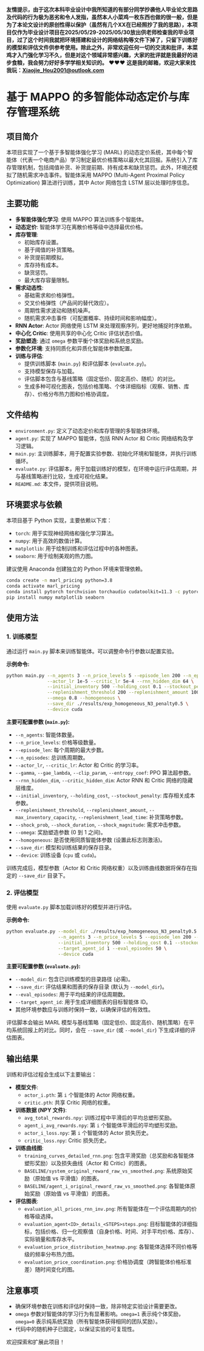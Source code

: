 **友情提示，由于这次本科毕业设计中我所知道的有部分同学抄袭他人毕业论文思路及代码的行为极为恶劣和令人发指，虽然本人小菜鸡一枚东西也做的很一般，但是为了本论文设计的原创性得以保护（虽然有几个XX在已经照抄了我的思路），本项目仅作为毕业设计项目在2025/05/29-2025/05/30放出供老师检查我的毕业项目，过了这个时间我就把环境搭建和设计的网络结构等文件下掉了，只留下训练好的模型和评估文件供参考使用。除此之外，非常欢迎任何一切的交流和批评，本菜鸡才入门强化学习不久，但是对这个领域非常感兴趣，大家的批评就是我最好的进步食粮，我会努力好好多学学相关知识的。** ❤️❤️❤️
**这是我的邮箱，欢迎大家来找我玩：Xiaojie_Hou2001@outlook.com**

# 基于 MAPPO 的多智能体动态定价与库存管理系统

## 项目简介

本项目实现了一个基于多智能体强化学习 (MARL) 的动态定价系统，其中每个智能体（代表一个电商产品）学习制定最优价格策略以最大化其回报。系统引入了库存管理机制，包括阈值补货、补货提前期、持有成本和缺货惩罚。此外，环境还模拟了随机需求冲击事件。智能体采用 MAPPO (Multi-Agent Proximal Policy Optimization) 算法进行训练，其中 Actor 网络包含 LSTM 层以处理时序信息。

## 主要功能

*   **多智能体强化学习**: 使用 MAPPO 算法训练多个智能体。
*   **动态定价**: 智能体学习在离散价格等级中选择最优价格。
*   **库存管理**:
    *   初始库存设置。
    *   基于阈值的补货策略。
    *   补货提前期模拟。
    *   库存持有成本。
    *   缺货惩罚。
    *   最大库存容量限制。
*   **需求动态性**:
    *   基础需求和价格弹性。
    *   交叉价格弹性（产品间的替代效应）。
    *   周期性需求波动和随机噪声。
    *   随机需求冲击事件（可配置概率、持续时间和影响幅度）。
*   **RNN Actor**: Actor 网络使用 LSTM 来处理观察序列，更好地捕捉时序依赖。
*   **中心化 Critic**: 使用共享的中心化 Critic 评估状态价值。
*   **奖励塑造**: 通过 `omega` 参数平衡个体奖励和系统总奖励。
*   **参数化环境**: 支持同质化和异质化智能体参数配置。
*   **训练与评估**:
    *   提供训练脚本 (`main.py`) 和评估脚本 (`evaluate.py`)。
    *   支持模型保存与加载。
    *   评估脚本包含与基线策略（固定低价、固定高价、随机）的对比。
    *   生成多种可视化图表，包括价格策略、个体详细指标（观察、销售、库存）、价格分布热力图和价格协调度。

## 文件结构

*   `environment.py`: 定义了动态定价和库存管理的多智能体环境。
*   `agent.py`: 实现了 MAPPO 智能体，包括 RNN Actor 和 Critic 网络结构及学习逻辑。
*   `main.py`: 主训练脚本，用于配置实验参数、初始化环境和智能体，并执行训练循环。
*   `evaluate.py`: 评估脚本，用于加载训练好的模型，在环境中运行评估周期，并与基线策略进行比较，生成可视化结果。
*   `README.md`: 本文件，提供项目说明。

## 环境要求与依赖

本项目基于 Python 实现，主要依赖以下库：

*   `torch`: 用于实现神经网络和强化学习算法。
*   `numpy`: 用于高效的数值计算。
*   `matplotlib`: 用于绘制训练和评估过程中的各种图表。
*   `seaborn`: 用于绘制美观的热力图。

建议使用 Anaconda 创建独立的 Python 环境来管理依赖。

```bash
conda create -n marl_pricing python=3.8
conda activate marl_pricing
conda install pytorch torchvision torchaudio cudatoolkit=11.3 -c pytorch # 根据您的 CUDA 版本调整
pip install numpy matplotlib seaborn
```

## 使用方法

### 1. 训练模型

通过运行 `main.py` 脚本来训练智能体。可以调整命令行参数以配置实验。

**示例命令:**

```bash
python main.py --n_agents 3 --n_price_levels 5 --episode_len 200 --n_episodes 10000 \
               --actor_lr 1e-5 --critic_lr 5e-4 --rnn_hidden_dim 64 \
               --initial_inventory 500 --holding_cost 0.1 --stockout_penalty 0.5 \
               --replenishment_threshold 200 --replenishment_amount 100 --replenishment_lead_time 5 \
               --omega 0.8 --homogeneous \
               --save_dir ./results/exp_homogeneous_N3_penalty0.5 \
               --device cuda
```

**主要可配置参数 (`main.py`):**

*   `--n_agents`: 智能体数量。
*   `--n_price_levels`: 价格等级数量。
*   `--episode_len`: 每个周期的最大步数。
*   `--n_episodes`: 总训练周期数。
*   `--actor_lr`, `--critic_lr`: Actor 和 Critic 的学习率。
*   `--gamma`, `--gae_lambda`, `--clip_param`, `--entropy_coef`: PPO 算法超参数。
*   `--rnn_hidden_dim`, `--critic_hidden_dim`: Actor RNN 和 Critic 网络的隐藏层维度。
*   `--initial_inventory`, `--holding_cost`, `--stockout_penalty`: 库存相关成本参数。
*   `--replenishment_threshold`, `--replenishment_amount`, `--max_inventory_capacity`, `--replenishment_lead_time`: 补货策略参数。
*   `--shock_prob`, `--shock_duration`, `--shock_magnitude`: 需求冲击参数。
*   `--omega`: 奖励塑造参数 (0 到 1 之间)。
*   `--homogeneous`: 是否使用同质智能体参数 (设置此标志则激活)。
*   `--save_dir`: 模型和训练结果的保存目录。
*   `--device`: 训练设备 (`cpu` 或 `cuda`)。

训练完成后，模型参数（Actor 和 Critic 网络权重）以及训练曲线数据将保存在指定的 `--save_dir` 目录下。

### 2. 评估模型

使用 `evaluate.py` 脚本加载训练好的模型并进行评估。

**示例命令:**

```bash
python evaluate.py --model_dir ./results/exp_homogeneous_N3_penalty0.5 \
                   --n_agents 3 --n_price_levels 5 --episode_len 200 --homogeneous \
                   --initial_inventory 500 --holding_cost 0.1 --stockout_penalty 0.5 \
                   --target_agent_id 1 --eval_episodes 50 \
                   --device cuda
```

**主要可配置参数 (`evaluate.py`):**

*   `--model_dir`: 包含已训练模型的目录路径 (必需)。
*   `--save_dir`: 评估结果和图表的保存目录 (默认为 `--model_dir`)。
*   `--eval_episodes`: 用于平均结果的评估周期数。
*   `--target_agent_id`: 用于生成详细图表的目标智能体 ID。
*   其他环境参数应与训练时保持一致，以确保评估的有效性。

评估脚本会输出 MARL 模型与基线策略（固定低价、固定高价、随机策略）在平均系统回报上的对比。同时，会在 `--save_dir` (或 `--model_dir`) 下生成详细的评估图表。

## 输出结果

训练和评估过程会生成以下主要输出：

*   **模型文件**:
    *   `actor_i.pth`: 第 `i` 个智能体的 Actor 网络权重。
    *   `critic.pth`: 共享 Critic 网络的权重。
*   **训练数据 (NPY 文件)**:
    *   `avg_total_rewards.npy`: 训练过程中平滑后的平均总塑形奖励。
    *   `agent_i_avg_rewards.npy`: 第 `i` 个智能体平滑后的平均塑形奖励。
    *   `actor_i_loss.npy`: 第 `i` 个智能体的 Actor 损失历史。
    *   `critic_loss.npy`: Critic 损失历史。
*   **训练曲线图**:
    *   `training_curves_detailed_rnn.png`: 包含平滑奖励（总奖励和各智能体塑形奖励）以及损失曲线（Actor 和 Critic）的图表。
    *   `BASELINE/system_original_reward_raw_vs_smoothed.png`: 系统原始奖励（原始值 vs 平滑值）的图表。
    *   `BASELINE/agent_i_original_reward_raw_vs_smoothed.png`: 各智能体原始奖励（原始值 vs 平滑值）的图表。
*   **评估图表**:
    *   `evaluation_all_prices_rnn_inv.png`: 所有智能体在一个评估周期内的价格等级选择。
    *   `evaluation_agent<ID>_details_<STEPS>steps.png`: 目标智能体的详细指标，包括价格、归一化观察值（自身价格、时间、对手平均价格、库存）、实际销量和库存水平。
    *   `evaluation_price_distribution_heatmap.png`: 各智能体选择不同价格等级的频率分布热力图。
    *   `evaluation_price_coordination.png`: 价格协调度（跨智能体价格标准差）随时间变化的图。

## 注意事项

*   确保环境参数在训练和评估时保持一致，除非特定实验设计需要更改。
*   `omega` 参数对智能体的学习行为有显著影响。`omega=1` 表示纯个体奖励，`omega=0` 表示纯系统奖励（所有智能体获得相同的团队奖励）。
*   代码中的随机种子已固定，以保证实验的可复现性。

欢迎探索和扩展此项目！ 
